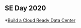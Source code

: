 
## SE Day 2020

  *[Build a Cloud Ready Data Center](./https://drive.google.com/file/d/1Mz7BfRj_HrVtJWam7TKAesLsWDFZuOgN/view?usp=sharing)
  
